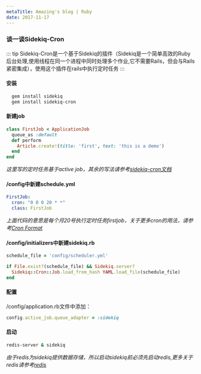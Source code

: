 ```yaml
---
metaTitle: Amazing's blog | Ruby
date: 2017-11-17
---
```

### 谈一谈Sidekiq-Cron
::: tip
Sidekiq-Cron是一个基于Sidekiq的插件（Sidekiq是一个简单高效的Ruby后台处理,使用线程在同一个进程中同时处理多个作业,它不需要Rails，但会与Rails紧密集成），使用这个插件在rails中执行定时任务
:::

#### 安装
``` bash
  gem install sidekiq 
  gem install sidekiq-cron
```
#### 新建job
``` ruby
class FirstJob < ApplicationJob
  queue_as :default
  def perform
    Article.create!(title: 'first', text: 'this is a demo')
  end
end
```

*这里写的定时任务基于active job，其余的写法请参考[sidekiq-cron文档](https://github.com/ondrejbartas/sidekiq-cron)*
#### /config中新建schedule.yml

```yaml
FirstJob:
  cron: "0 0 0 20 * *"
  class: FirstJob
```
*上面代码的意思是每个月20号执行定时任务firstjob，关于更多cron的用法，请参考[Cron Format](http://www.nncron.ru/help/EN/working/cron-format.htm)*

#### /config/initializers中新建sidekiq.rb
``` ruby
schedule_file = 'config/scheduler.yml'

if File.exist?(schedule_file) && Sidekiq.server?
  Sidekiq::Cron::Job.load_from_hash YAML.load_file(schedule_file)
end
```


#### 配置
 /config/application.rb文件中添加：
``` ruby
config.active_job.queue_adapter = :sidekiq
```

#### 启动
``` bash
redis-server & sidekiq
```

*由于redis为sidekiq提供数据存储，所以启动sidekiq前必须先启动redis,更多关于redis请参考[redis](https://github.com/antirez/redis)*
